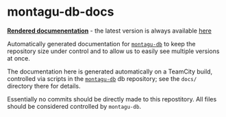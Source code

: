 # montagu-db-docs

**[Rendered documenentation](https://vimc.github.io/montagu-db-docs)** - the 
latest version is always available [here](https://vimc.github.io/montagu-db-docs/latest)

Automatically generated documentation for 
[`montagu-db`](https://github.com/vimc/montagu-db) to keep the repository size 
under control and to allow us to easily see multiple versions at once.

The documentation here is generated automatically on a TeamCity build, controlled via scripts in the [`montagu-db`](https://github.com/vimc/montagu-db) db repository; see the `docs/` directory there for details.

Essentially no commits should be directly made to this repostitory.  All files should be considered controlled by `montagu-db`.
